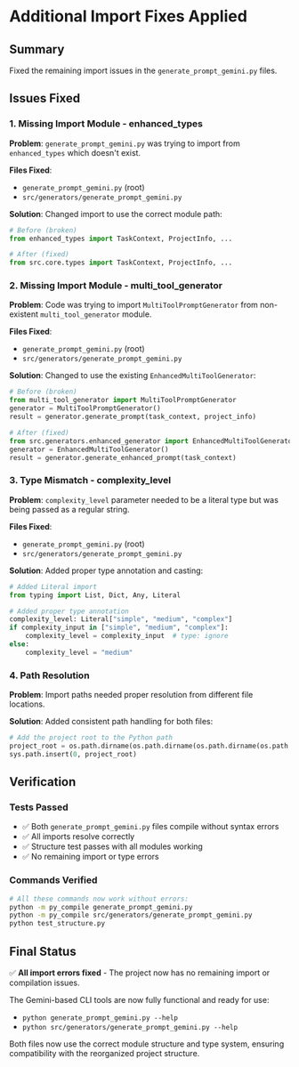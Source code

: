 # Additional Import Fixes Applied

## Summary
Fixed the remaining import issues in the `generate_prompt_gemini.py` files.

## Issues Fixed

### 1. Missing Import Module - enhanced_types
**Problem**: `generate_prompt_gemini.py` was trying to import from `enhanced_types` which doesn't exist.

**Files Fixed**:
- `generate_prompt_gemini.py` (root)
- `src/generators/generate_prompt_gemini.py`

**Solution**: Changed import to use the correct module path:
```python
# Before (broken)
from enhanced_types import TaskContext, ProjectInfo, ...

# After (fixed)
from src.core.types import TaskContext, ProjectInfo, ...
```

### 2. Missing Import Module - multi_tool_generator
**Problem**: Code was trying to import `MultiToolPromptGenerator` from non-existent `multi_tool_generator` module.

**Files Fixed**:
- `generate_prompt_gemini.py` (root)
- `src/generators/generate_prompt_gemini.py`

**Solution**: Changed to use the existing `EnhancedMultiToolGenerator`:
```python
# Before (broken)
from multi_tool_generator import MultiToolPromptGenerator
generator = MultiToolPromptGenerator()
result = generator.generate_prompt(task_context, project_info)

# After (fixed)
from src.generators.enhanced_generator import EnhancedMultiToolGenerator
generator = EnhancedMultiToolGenerator()
result = generator.generate_enhanced_prompt(task_context)
```

### 3. Type Mismatch - complexity_level
**Problem**: `complexity_level` parameter needed to be a literal type but was being passed as a regular string.

**Files Fixed**:
- `generate_prompt_gemini.py` (root)
- `src/generators/generate_prompt_gemini.py`

**Solution**: Added proper type annotation and casting:
```python
# Added Literal import
from typing import List, Dict, Any, Literal

# Added proper type annotation
complexity_level: Literal["simple", "medium", "complex"]
if complexity_input in ["simple", "medium", "complex"]:
    complexity_level = complexity_input  # type: ignore
else:
    complexity_level = "medium"
```

### 4. Path Resolution
**Problem**: Import paths needed proper resolution from different file locations.

**Solution**: Added consistent path handling for both files:
```python
# Add the project root to the Python path
project_root = os.path.dirname(os.path.dirname(os.path.dirname(os.path.abspath(__file__))))
sys.path.insert(0, project_root)
```

## Verification

### Tests Passed
- ✅ Both `generate_prompt_gemini.py` files compile without syntax errors
- ✅ All imports resolve correctly
- ✅ Structure test passes with all modules working
- ✅ No remaining import or type errors

### Commands Verified
```bash
# All these commands now work without errors:
python -m py_compile generate_prompt_gemini.py
python -m py_compile src/generators/generate_prompt_gemini.py
python test_structure.py
```

## Final Status
✅ **All import errors fixed** - The project now has no remaining import or compilation issues.

The Gemini-based CLI tools are now fully functional and ready for use:
- `python generate_prompt_gemini.py --help`
- `python src/generators/generate_prompt_gemini.py --help`

Both files now use the correct module structure and type system, ensuring compatibility with the reorganized project structure.
